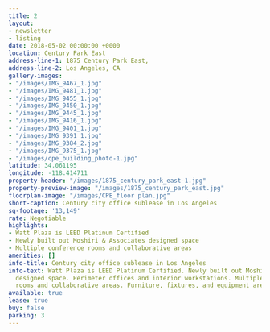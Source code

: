```yaml
---
title: 2
layout:
- newsletter
- listing
date: 2018-05-02 00:00:00 +0000
location: Century Park East
address-line-1: 1875 Century Park East,
address-line-2: Los Angeles, CA
gallery-images:
- "/images/IMG_9467_1.jpg"
- "/images/IMG_9481_1.jpg"
- "/images/IMG_9455_1.jpg"
- "/images/IMG_9450_1.jpg"
- "/images/IMG_9445_1.jpg"
- "/images/IMG_9416_1.jpg"
- "/images/IMG_9401_1.jpg"
- "/images/IMG_9391_1.jpg"
- "/images/IMG_9384_2.jpg"
- "/images/IMG_9375_1.jpg"
- "/images/cpe_building_photo-1.jpg"
latitude: 34.061195
longitude: -118.414711
property-header: "/images/1875_century_park_east-1.jpg"
property-preview-image: "/images/1875_century_park_east.jpg"
floorplan-image: "/images/CPE_floor plan.jpg"
short-caption: Century city office sublease in Los Angeles
sq-footage: '13,149'
rate: Negotiable
highlights:
- Watt Plaza is LEED Platinum Certified
- Newly built out Moshiri & Associates designed space
- Multiple conference rooms and collaborative areas
amenities: []
info-title: Century city office sublease in Los Angeles
info-text: Watt Plaza is LEED Platinum Certified. Newly built out Moshiri & Associates
  designed space. Perimeter offices and interior workstations. Multiple conference
  rooms and collaborative areas. Furniture, fixtures, and equipment are negotiable
available: true
lease: true
buy: false
parking: 3
---
```

